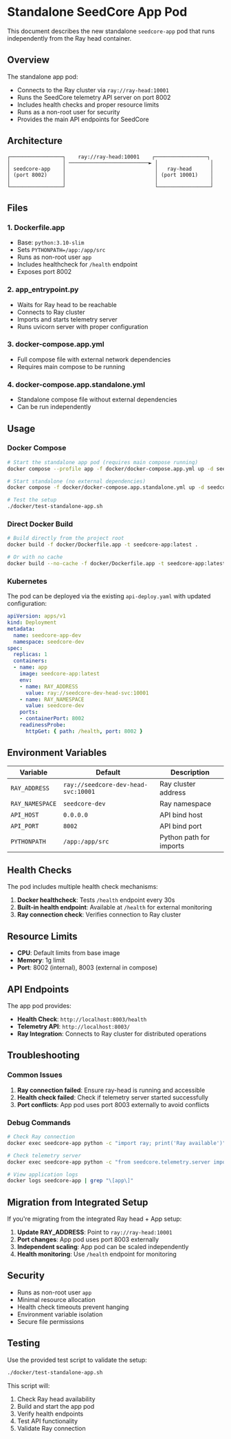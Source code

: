 # Standalone SeedCore App Pod

This document describes the new standalone `seedcore-app` pod that runs independently from the Ray head container.

## Overview

The standalone app pod:
- Connects to the Ray cluster via `ray://ray-head:10001`
- Runs the SeedCore telemetry API server on port 8002
- Includes health checks and proper resource limits
- Runs as a non-root user for security
- Provides the main API endpoints for SeedCore

## Architecture

```
┌─────────────────┐    ray://ray-head:10001    ┌─────────────────┐
│                 │ ──────────────────────────► │                 │
│ seedcore-app    │                             │   ray-head      │
│ (port 8002)     │                             │ (port 10001)    │
│                 │                             │                 │
└─────────────────┘                             └─────────────────┘
```

## Files

### 1. Dockerfile.app
- Base: `python:3.10-slim`
- Sets `PYTHONPATH=/app:/app/src`
- Runs as non-root user `app`
- Includes healthcheck for `/health` endpoint
- Exposes port 8002

### 2. app_entrypoint.py
- Waits for Ray head to be reachable
- Connects to Ray cluster
- Imports and starts telemetry server
- Runs uvicorn server with proper configuration

### 3. docker-compose.app.yml
- Full compose file with external network dependencies
- Requires main compose to be running

### 4. docker-compose.app.standalone.yml
- Standalone compose file without external dependencies
- Can be run independently

## Usage

### Docker Compose

```bash
# Start the standalone app pod (requires main compose running)
docker compose --profile app -f docker/docker-compose.app.yml up -d seedcore-app

# Start standalone (no external dependencies)
docker compose -f docker/docker-compose.app.standalone.yml up -d seedcore-app

# Test the setup
./docker/test-standalone-app.sh
```

### Direct Docker Build

```bash
# Build directly from the project root
docker build -f docker/Dockerfile.app -t seedcore-app:latest .

# Or with no cache
docker build --no-cache -f docker/Dockerfile.app -t seedcore-app:latest .
```

### Kubernetes

The pod can be deployed via the existing `api-deploy.yaml` with updated configuration:

```yaml
apiVersion: apps/v1
kind: Deployment
metadata:
  name: seedcore-app-dev
  namespace: seedcore-dev
spec:
  replicas: 1
  containers:
  - name: app
    image: seedcore-app:latest
    env:
    - name: RAY_ADDRESS
      value: ray://seedcore-dev-head-svc:10001
    - name: RAY_NAMESPACE
      value: seedcore-dev
    ports:
    - containerPort: 8002
    readinessProbe:
      httpGet: { path: /health, port: 8002 }
```

## Environment Variables

| Variable | Default | Description |
|----------|---------|-------------|
| `RAY_ADDRESS` | `ray://seedcore-dev-head-svc:10001` | Ray cluster address |
| `RAY_NAMESPACE` | `seedcore-dev` | Ray namespace |
| `API_HOST` | `0.0.0.0` | API bind host |
| `API_PORT` | `8002` | API bind port |
| `PYTHONPATH` | `/app:/app/src` | Python path for imports |

## Health Checks

The pod includes multiple health check mechanisms:

1. **Docker healthcheck**: Tests `/health` endpoint every 30s
2. **Built-in health endpoint**: Available at `/health` for external monitoring
3. **Ray connection check**: Verifies connection to Ray cluster

## Resource Limits

- **CPU**: Default limits from base image
- **Memory**: 1g limit
- **Port**: 8002 (internal), 8003 (external in compose)

## API Endpoints

The app pod provides:
- **Health Check**: `http://localhost:8003/health`
- **Telemetry API**: `http://localhost:8003/`
- **Ray Integration**: Connects to Ray cluster for distributed operations

## Troubleshooting

### Common Issues

1. **Ray connection failed**: Ensure ray-head is running and accessible
2. **Health check failed**: Check if telemetry server started successfully
3. **Port conflicts**: App pod uses port 8003 externally to avoid conflicts

### Debug Commands

```bash
# Check Ray connection
docker exec seedcore-app python -c "import ray; print('Ray available')"

# Check telemetry server
docker exec seedcore-app python -c "from seedcore.telemetry.server import app; print('Server available')"

# View application logs
docker logs seedcore-app | grep "\[app\]"
```

## Migration from Integrated Setup

If you're migrating from the integrated Ray head + App setup:
1. **Update RAY_ADDRESS**: Point to `ray://ray-head:10001`
2. **Port changes**: App pod uses port 8003 externally
3. **Independent scaling**: App pod can be scaled independently
4. **Health monitoring**: Use `/health` endpoint for monitoring

## Security

- Runs as non-root user `app`
- Minimal resource allocation
- Health check timeouts prevent hanging
- Environment variable isolation
- Secure file permissions

## Testing

Use the provided test script to validate the setup:

```bash
./docker/test-standalone-app.sh
```

This script will:
1. Check Ray head availability
2. Build and start the app pod
3. Verify health endpoints
4. Test API functionality
5. Validate Ray connection


